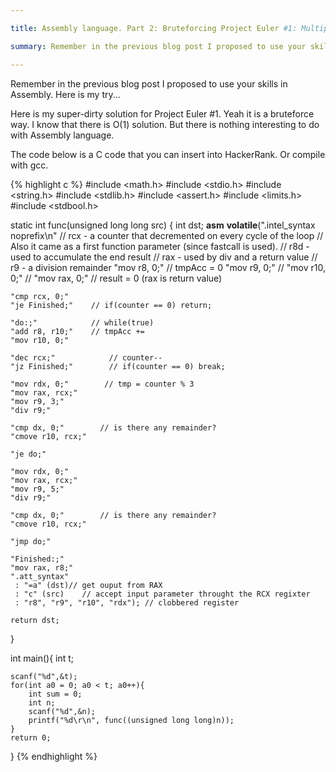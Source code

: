 ```yaml
---

title: Assembly language. Part 2: Bruteforcing Project Euler #1: Multiples of 3 and 5

summary: Remember in the previous blog post I proposed to use your skills in Assembly. Here is my try...

---
```


Remember in the previous blog post I proposed to use your skills in Assembly. Here is my try...

<!--more-->

Here is my super-dirty solution for Project Euler #1. Yeah it is a bruteforce way. I know that there is O(1) solution. But there is nothing interesting to do with Assembly language.

The code below is a C code that you can insert into HackerRank. Or compile with gcc.

{% highlight c %}
#include <math.h>
#include <stdio.h>
#include <string.h>
#include <stdlib.h>
#include <assert.h>
#include <limits.h>
#include <stdbool.h>

static int func(unsigned long long src)
{
    int dst; 
    __asm__ __volatile__(".intel_syntax noprefix\n"
    // rcx - a counter that decremented on every cycle of the loop
    //       Also it came as a first function parameter (since fastcall is used).
    // r8d - used to accumulate the end result
    // rax - used by div and a return value
    // r9  - a division remainder
    "mov r8, 0;"    // tmpAcc = 0
    "mov r9, 0;"    // 
    "mov r10, 0;"    // 
    "mov rax, 0;"    // result = 0 (rax is return value)

    "cmp rcx, 0;"
    "je Finished;"    // if(counter == 0) return;

    "do:;"            // while(true)
    "add r8, r10;"    // tmpAcc += 
    "mov r10, 0;"

    "dec rcx;"            // counter--
    "jz Finished;"        // if(counter == 0) break;

    "mov rdx, 0;"        // tmp = counter % 3
    "mov rax, rcx;"
    "mov r9, 3;"
    "div r9;"

    "cmp dx, 0;"        // is there any remainder?
    "cmove r10, rcx;"

    "je do;"

    "mov rdx, 0;"
    "mov rax, rcx;"
    "mov r9, 5;"
    "div r9;"

    "cmp dx, 0;"        // is there any remainder?
    "cmove r10, rcx;"

    "jmp do;"

    "Finished:;"
    "mov rax, r8;"
    ".att_syntax"
     : "=a" (dst)// get ouput from RAX
     : "c" (src)    // accept input parameter throught the RCX regixter
     : "r8", "r9", "r10", "rdx"); // clobbered register
    
    return dst;
}

int main(){
    int t; 
    
    scanf("%d",&t);    
    for(int a0 = 0; a0 < t; a0++){
        int sum = 0;
        int n;        
        scanf("%d",&n);
        printf("%d\r\n", func((unsigned long long)n));
    }
    return 0;
}
{% endhighlight %}